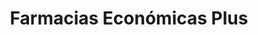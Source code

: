 ---
title: "Farmacias Económicas Plus"
url: /cholula-puebla/farmacias-economicas-plus-avenida-miguel-hidalgo/
shop: farmacia
---